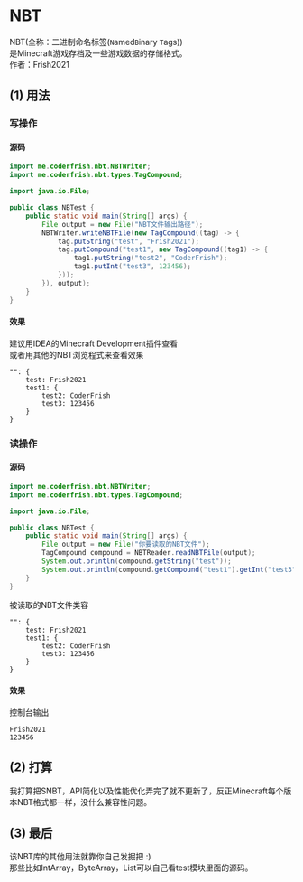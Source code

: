 # NBT

NBT(全称：二进制命名标签(`N`amed`B`inary `T`ags))\
是Minecraft游戏存档及一些游戏数据的存储格式。\
作者：Frish2021

## (1) 用法

### 写操作
#### 源码
```java
import me.coderfrish.nbt.NBTWriter;
import me.coderfrish.nbt.types.TagCompound;

import java.io.File;

public class NBTest {
    public static void main(String[] args) {
        File output = new File("NBT文件输出路径");
        NBTWriter.writeNBTFile(new TagCompound((tag) -> {
            tag.putString("test", "Frish2021");
            tag.putCompound("test1", new TagCompound((tag1) -> {
                tag1.putString("test2", "CoderFrish");
                tag1.putInt("test3", 123456);
            }));
        }), output);
    }
}
```

#### 效果
建议用IDEA的Minecraft Development插件查看\
或者用其他的NBT浏览程式来查看效果
```nbtt
"": {
	test: Frish2021
	test1: {
		test2: CoderFrish
		test3: 123456
	}
}
```

### 读操作
#### 源码
```java
import me.coderfrish.nbt.NBTWriter;
import me.coderfrish.nbt.types.TagCompound;

import java.io.File;

public class NBTest {
    public static void main(String[] args) {
        File output = new File("你要读取的NBT文件");
        TagCompound compound = NBTReader.readNBTFile(output);
        System.out.println(compound.getString("test"));
        System.out.println(compound.getCompound("test1").getInt("test3"));
    }
}
```

被读取的NBT文件类容
```nbtt
"": {
	test: Frish2021
	test1: {
		test2: CoderFrish
		test3: 123456
	}
}
```

#### 效果
控制台输出
```
Frish2021
123456
```

## (2) 打算
我打算把SNBT，API简化以及性能优化弄完了就不更新了，反正Minecraft每个版本NBT格式都一样，没什么兼容性问题。

## (3) 最后
该NBT库的其他用法就靠你自己发掘把 :)\
那些比如IntArray，ByteArray，List可以自己看test模块里面的源码。
